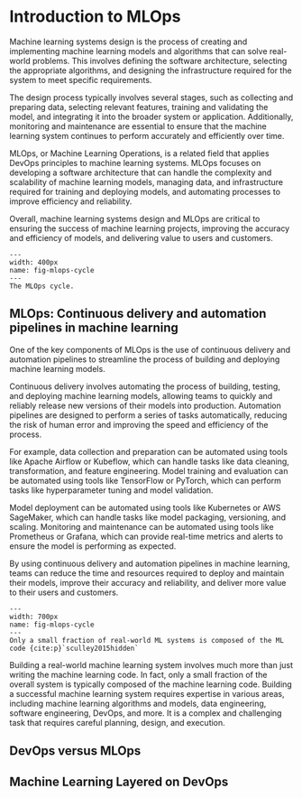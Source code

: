 # Introduction to MLOps

Machine learning systems design is the process of creating and implementing machine learning models and algorithms that can solve real-world problems. This involves defining the software architecture, selecting the appropriate algorithms, and designing the infrastructure required for the system to meet specific requirements.

The design process typically involves several stages, such as collecting and preparing data, selecting relevant features, training and validating the model, and integrating it into the broader system or application. Additionally, monitoring and maintenance are essential to ensure that the machine learning system continues to perform accurately and efficiently over time.

MLOps, or Machine Learning Operations, is a related field that applies DevOps principles to machine learning systems. MLOps focuses on developing a software architecture that can handle the complexity and scalability of machine learning models, managing data, and infrastructure required for training and deploying models, and automating processes to improve efficiency and reliability.

Overall, machine learning systems design and MLOps are critical to ensuring the success of machine learning projects, improving the accuracy and efficiency of models, and delivering value to users and customers.

```{figure} ../figs/mlops/intro/mlops-cycle.png
---
width: 400px
name: fig-mlops-cycle
---
The MLOps cycle.
```

## MLOps: Continuous delivery and automation pipelines in machine learning

One of the key components of MLOps is the use of continuous delivery and automation pipelines to streamline the process of building and deploying machine learning models.

Continuous delivery involves automating the process of building, testing, and deploying machine learning models, allowing teams to quickly and reliably release new versions of their models into production. Automation pipelines are designed to perform a series of tasks automatically, reducing the risk of human error and improving the speed and efficiency of the process.

For example, data collection and preparation can be automated using tools like Apache Airflow or Kubeflow, which can handle tasks like data cleaning, transformation, and feature engineering. Model training and evaluation can be automated using tools like TensorFlow or PyTorch, which can perform tasks like hyperparameter tuning and model validation.

Model deployment can be automated using tools like Kubernetes or AWS SageMaker, which can handle tasks like model packaging, versioning, and scaling. Monitoring and maintenance can be automated using tools like Prometheus or Grafana, which can provide real-time metrics and alerts to ensure the model is performing as expected.

By using continuous delivery and automation pipelines in machine learning, teams can reduce the time and resources required to deploy and maintain their models, improve their accuracy and reliability, and deliver more value to their users and customers.

```{figure} ../figs/mlops/intro/mlcode.png
---
width: 700px
name: fig-mlops-cycle
---
Only a small fraction of real-world ML systems is composed of the ML code {cite:p}`sculley2015hidden`
```

Building a real-world machine learning system involves much more than just writing the machine learning code. In fact, only a small fraction of the overall system is typically composed of the machine learning code. Building a successful machine learning system requires expertise in various areas, including machine learning algorithms and models, data engineering, software engineering, DevOps, and more. It is a complex and challenging task that requires careful planning, design, and execution.

## DevOps versus MLOps

## Machine Learning Layered on DevOps
